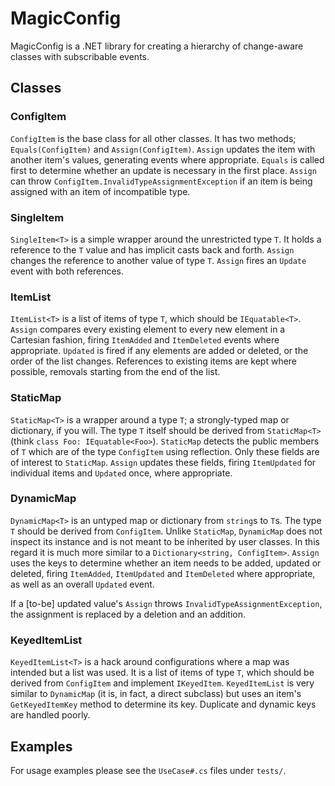 # MagicConfig

MagicConfig is a .NET library for creating a hierarchy of change-aware classes with subscribable events.

## Classes

### ConfigItem
`ConfigItem` is the base class for all other classes. It has two methods; `Equals(ConfigItem)` and `Assign(ConfigItem)`. `Assign` updates the item with another item's values, generating events where appropriate. `Equals` is called first to determine whether an update is necessary in the first place. `Assign` can throw `ConfigItem.InvalidTypeAssignmentException` if an item is being assigned with an item of incompatible type.

### SingleItem
`SingleItem<T>` is a simple wrapper around the unrestricted type `T`. It holds a reference to the `T` value and has implicit casts back and forth. `Assign` changes the reference to another value of type `T`. `Assign` fires an `Update` event with both references.

### ItemList
`ItemList<T>` is a list of items of type `T`, which should be `IEquatable<T>`. `Assign` compares every existing element to every new element in a Cartesian fashion, firing `ItemAdded` and `ItemDeleted` events where appropriate. `Updated` is fired if any elements are added or deleted, or the order of the list changes. References to existing items are kept where possible, removals starting from the end of the list.

### StaticMap
`StaticMap<T>` is a wrapper around a type `T`; a strongly-typed map or dictionary, if you will. The type `T` itself should be derived from `StaticMap<T>` (think `class Foo: IEquatable<Foo>`). `StaticMap` detects the public members of `T` which are of the type `ConfigItem` using reflection. Only these fields are of interest to `StaticMap`. `Assign` updates these fields, firing `ItemUpdated` for individual items and `Updated` once, where appropriate.

### DynamicMap
`DynamicMap<T>` is an untyped map or dictionary from `string`s to `T`s. The type `T` should be derived from `ConfigItem`. Unlike `StaticMap`, `DynamicMap` does not inspect its instance and is not meant to be inherited by user classes. In this regard it is much more similar to a `Dictionary<string, ConfigItem>`. `Assign` uses the keys to determine whether an item needs to be added, updated or deleted, firing `ItemAdded`, `ItemUpdated` and `ItemDeleted`  where appropriate, as well as an overall `Updated` event.

If a [to-be] updated value's `Assign` throws `InvalidTypeAssignmentException`, the assignment is replaced by a deletion and an addition.

### KeyedItemList
`KeyedItemList<T>` is a hack around configurations where a map was intended but a list was used. It is a list of items of type `T`, which should be derived from `ConfigItem` and implement `IKeyedItem`. `KeyedItemList` is very similar to `DynamicMap` (it is, in fact, a direct subclass) but uses an item's `GetKeyedItemKey` method to determine its key. Duplicate and dynamic keys are handled poorly.

## Examples ##

For usage examples please see the `UseCase#.cs` files under `tests/`.
